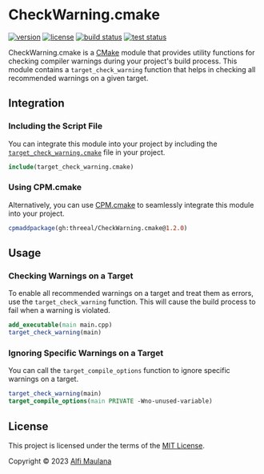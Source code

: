 # CheckWarning.cmake

[![version](https://img.shields.io/github/v/release/threeal/CheckWarning.cmake?style=flat-square)](https://github.com/threeal/CheckWarning.cmake/releases)
[![license](https://img.shields.io/github/license/threeal/CheckWarning.cmake?style=flat-square)](./LICENSE)
[![build status](https://img.shields.io/github/actions/workflow/status/threeal/CheckWarning.cmake/build.yaml?branch=main&style=flat-square)](https://github.com/threeal/CheckWarning.cmake/actions/workflows/build.yaml)
[![test status](https://img.shields.io/github/actions/workflow/status/threeal/CheckWarning.cmake/test.yaml?branch=main&style=flat-square)](https://github.com/threeal/CheckWarning.cmake/actions/workflows/test.yaml)

CheckWarning.cmake is a [CMake](https://cmake.org) module that provides utility functions for checking compiler warnings during your project's build process. This module contains a `target_check_warning` function that helps in checking all recommended warnings on a given target.

## Integration

### Including the Script File

You can integrate this module into your project by including the [`target_check_warning.cmake`](./cmake/target_check_warning.cmake) file in your project.

```cmake
include(target_check_warning.cmake)
```

### Using CPM.cmake

Alternatively, you can use [CPM.cmake](https://github.com/cpm-cmake/CPM.cmake) to seamlessly integrate this module into your project.

```cmake
cpmaddpackage(gh:threeal/CheckWarning.cmake@1.2.0)
```

## Usage

### Checking Warnings on a Target

To enable all recommended warnings on a target and treat them as errors, use the `target_check_warning` function. This will cause the build process to fail when a warning is violated.

```cmake
add_executable(main main.cpp)
target_check_warning(main)
```

### Ignoring Specific Warnings on a Target

You can call the `target_compile_options` function to ignore specific warnings on a target.

```cmake
target_check_warning(main)
target_compile_options(main PRIVATE -Wno-unused-variable)
```

## License

This project is licensed under the terms of the [MIT License](./LICENSE).

Copyright © 2023 [Alfi Maulana](https://github.com/threeal)
